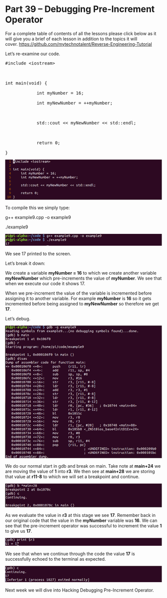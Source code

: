 # Part 39 – Debugging Pre-Increment Operator

For a complete table of contents of all the lessons please click below as it will give you a brief of each lesson in addition to the topics it will cover.&nbsp;https://github.com/mytechnotalent/Reverse-Engineering-Tutorial

Let’s re-examine our code.

<pre spellcheck="false">#include &lt;iostream&gt;

&nbsp;

int main(void) {

&nbsp;&nbsp;&nbsp;&nbsp;&nbsp;&nbsp;&nbsp;&nbsp;&nbsp;&nbsp;&nbsp; int myNumber = 16;

&nbsp;&nbsp;&nbsp;&nbsp;&nbsp;&nbsp;&nbsp;&nbsp;&nbsp;&nbsp;&nbsp; int myNewNumber = ++myNumber;

&nbsp;

&nbsp;&nbsp;&nbsp;&nbsp;&nbsp;&nbsp;&nbsp;&nbsp;&nbsp;&nbsp;&nbsp; std::cout &lt;&lt; myNewNumber &lt;&lt; std::endl;

&nbsp;

&nbsp;&nbsp;&nbsp;&nbsp;&nbsp;&nbsp;&nbsp;&nbsp;&nbsp;&nbsp;&nbsp; return 0;

}
</pre>

<div class="slate-resizable-image-embed slate-image-embed__resize-full-width"><img src="/imgs/1526639245794.jpg"/></div>

To compile this we simply type:

g++ example9.cpp -o example9

./example9

<div class="slate-resizable-image-embed slate-image-embed__resize-full-width"><img src="/imgs/1526639272084.jpg"/></div>

We see 17 printed to the screen.

Let’s break it down:

We create a variable __myNumber = 16__ to which we create another variable __myNewNumber__ which pre-increments the value of __myNumber__.&nbsp;We see that when we execute our code it shows 17.

When we pre-increment the value of the variable is incremented before assigning it to another variable.&nbsp;For example __myNumber__ is __16__ so it gets incremented before being assigned to __myNewNumber__ so therefore we get __17__.

Let’s debug.

<div class="slate-resizable-image-embed slate-image-embed__resize-full-width"><img src="/imgs/1526639315124.jpg"/></div>

We do our normal start in gdb and break on main.&nbsp;Take note at __main+24__ we are moving the value of __1__ into __r3__.&nbsp;We then see at __main+28__ we are storing that value at __r11-8__ to which we will set a breakpoint and continue.

<div class="slate-resizable-image-embed slate-image-embed__resize-full-width"><img src="/imgs/1526639338414.jpg"/></div>

As we evaluate the value in __r3__ at this stage we see __17__.&nbsp;Remember back in our original code that the value in the __myNumber__ variable was __16__.&nbsp;We can see that the pre-increment operator was successful to increment the value __1__ to give us __17__.

<div class="slate-resizable-image-embed slate-image-embed__resize-full-width"><img src="/imgs/1526639366619.jpg"/></div>

We see that when we continue through the code the value __17__ is successfully echoed to the terminal as expected.

<div class="slate-resizable-image-embed slate-image-embed__resize-full-width"><img src="/imgs/1526639388837.jpg"/></div>

Next week we will dive into Hacking Debugging Pre-Increment Operator.